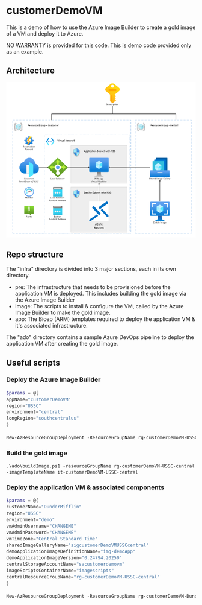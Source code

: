 # customerDemoVM

This is a demo of how to use the Azure Image Builder to create a gold image of a VM and deploy it to Azure.

NO WARRANTY is provided for this code. This is demo code provided only as an example.

## Architecture
![architecture](./architecture.png)

## Repo structure
The "infra" directory is divided into 3 major sections, each in its own directory.

- pre: The infrastructure that needs to be provisioned before the application VM is deployed. This includes building the gold image via the Azure Image Builder
- image: The scripts to install & configure the VM, called by the Azure Image Builder to make the gold image.
- app: The Bicep (ARM) templates required to deploy the application VM & it's associated infrastructure.

The "ado" directory contains a sample Azure DevOps pipeline to deploy the application VM after creating the gold image.

## Useful scripts

### Deploy the Azure Image Builder

```powershell
$params = @{ 
appName="customerDemoVM"
region="USSC"
environment="central"
longRegion="southcentralus"
}

New-AzResourceGroupDeployment -ResourceGroupName rg-customerDemoVM-USSC-central -TemplateParameterObject $params -TemplateFile ./infra/pre/main.bicep -Verbose
```

### Build the gold image

```
.\ado\buildImage.ps1 -resourceGroupName rg-customerDemoVM-USSC-central -imageTemplateName it-customerDemoVM-USSC-central
```

### Deploy the application VM & associated components

```powershell
$params = @{ 
customerName="DunderMifflin"
region="USSC"
environment="demo"
vmAdminUsername="CHANGEME"
vmAdminPassword="CHANGEME"
vmTimeZone="Central Standard Time"
sharedImageGalleryName="sigcustomerDemoVMUSSCcentral"
demoApplicationImageDefinitionName="img-demoApp"
demoApplicationImageVersion="0.24794.20250"
centralStorageAccountName="sacustomerdemovm"
imageScriptsContainerName="imagescripts"
centralResourceGroupName="rg-customerDemoVM-USSC-central"
}

New-AzResourceGroupDeployment -ResourceGroupName rg-customerDemoVM-DunderMifflin-USSC-demo -TemplateParameterObject $params -TemplateFile ./infra/app/main.bicep -Verbose
```
